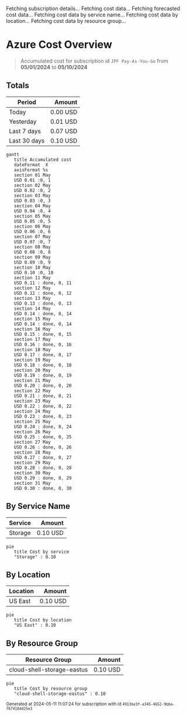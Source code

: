 Fetching subscription details...
Fetching cost data...
Fetching forecasted cost data...
Fetching cost data by service name...
Fetching cost data by location...
Fetching cost data by resource group...
# Azure Cost Overview

> Accumulated cost for subscription id `JPF Pay-As-You-Go` from **05/01/2024** to **05/10/2024**

## Totals

|Period|Amount|
|---|---:|
|Today|0.00 USD|
|Yesterday|0.01 USD|
|Last 7 days|0.07 USD|
|Last 30 days|0.10 USD|

```mermaid
gantt
   title Accumulated cost
   dateFormat  X
   axisFormat %s
   section 01 May
   USD 0.01 :0, 1
   section 02 May
   USD 0.02 :0, 2
   section 03 May
   USD 0.03 :0, 3
   section 04 May
   USD 0.04 :0, 4
   section 05 May
   USD 0.05 :0, 5
   section 06 May
   USD 0.06 :0, 6
   section 07 May
   USD 0.07 :0, 7
   section 08 May
   USD 0.08 :0, 8
   section 09 May
   USD 0.09 :0, 9
   section 10 May
   USD 0.10 :0, 10
   section 11 May
   USD 0.11 : done, 0, 11
   section 12 May
   USD 0.12 : done, 0, 12
   section 13 May
   USD 0.13 : done, 0, 13
   section 14 May
   USD 0.14 : done, 0, 14
   section 15 May
   USD 0.14 : done, 0, 14
   section 16 May
   USD 0.15 : done, 0, 15
   section 17 May
   USD 0.16 : done, 0, 16
   section 18 May
   USD 0.17 : done, 0, 17
   section 19 May
   USD 0.18 : done, 0, 18
   section 20 May
   USD 0.19 : done, 0, 19
   section 21 May
   USD 0.20 : done, 0, 20
   section 22 May
   USD 0.21 : done, 0, 21
   section 23 May
   USD 0.22 : done, 0, 22
   section 24 May
   USD 0.23 : done, 0, 23
   section 25 May
   USD 0.24 : done, 0, 24
   section 26 May
   USD 0.25 : done, 0, 25
   section 27 May
   USD 0.26 : done, 0, 26
   section 28 May
   USD 0.27 : done, 0, 27
   section 29 May
   USD 0.28 : done, 0, 28
   section 30 May
   USD 0.29 : done, 0, 29
   section 31 May
   USD 0.30 : done, 0, 30
```

## By Service Name

|Service|Amount|
|---|---:|
|Storage|0.10 USD|

```mermaid
pie
   title Cost by service
   "Storage" : 0.10
```

## By Location

|Location|Amount|
|---|---:|
|US East|0.10 USD|

```mermaid
pie
   title Cost by location
   "US East" : 0.10
```

## By Resource Group

|Resource Group|Amount|
|---|---:|
|cloud-shell-storage-eastus|0.10 USD|

```mermaid
pie
   title Cost by resource group
   "cloud-shell-storage-eastus" : 0.10
```

<sup>Generated at 2024-05-11 11:07:24 for subscription with id `4913be3f-a345-4652-9bba-767418dd25e3`</sup>
